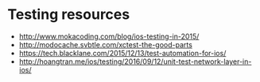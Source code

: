 # Testing resources

- http://www.mokacoding.com/blog/ios-testing-in-2015/
- http://modocache.svbtle.com/xctest-the-good-parts
- https://tech.blacklane.com/2015/12/13/test-automation-for-ios/
- http://hoangtran.me/ios/testing/2016/09/12/unit-test-network-layer-in-ios/
